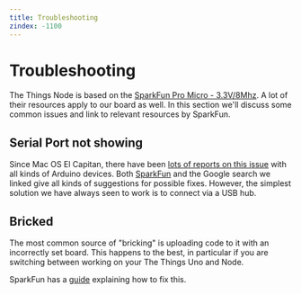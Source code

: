 ```yaml
---
title: Troubleshooting
zindex: -1100
---
```


# Troubleshooting
The Things Node is based on the [SparkFun Pro Micro - 3.3V/8Mhz](https://www.sparkfun.com/products/12587). A lot of their resources apply to our board as well. In this section we'll discuss some common issues and link to relevant resources by SparkFun.

## Serial Port not showing

Since Mac OS El Capitan, there have been [lots of reports on this issue](https://www.google.com/search?q=arduino+usb+el+capitan+unstable) with all kinds of Arduino devices. Both [SparkFun](https://learn.sparkfun.com/tutorials/how-to-install-ftdi-drivers/all#yosemite) and the Google search we linked give all kinds of suggestions for possible fixes. However, the simplest solution we have always seen to work is to connect via a USB hub.

## Bricked
The most common source of "bricking" is uploading code to it with an incorrectly set board. This happens to the best, in particular if you are switching between working on your The Things Uno and Node.

SparkFun has a [guide](https://learn.sparkfun.com/tutorials/pro-micro--fio-v3-hookup-guide/troubleshooting-and-faq#ts-revive) explaining how to fix this.
